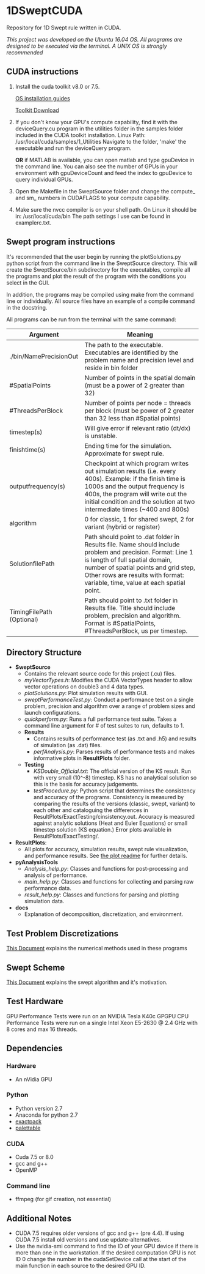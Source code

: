 # 1DSweptCUDA

Repository for 1D Swept rule written in CUDA.

*This project was developed on the Ubuntu 16.04 OS.  All programs are designed to be executed via the terminal.  A UNIX OS is strongly recommended*

## CUDA instructions

1. Install the cuda toolkit v8.0 or 7.5. 

    [OS installation guides](http://docs.nvidia.com/cuda/index.html#installation-guides) 
   
    [Toolkit Download](https://developer.nvidia.com/cuda-downloads)
    
2. If you don't know your GPU's compute capability, find it with the deviceQuery.cu program in the utilities folder in the samples folder included in the CUDA toolkit installation.
Linux Path: /usr/local/cuda/samples/1_Utilities
Navigate to the folder, 'make' the executable and run the deviceQuery program.

    __OR__ if MATLAB is available, you can open matlab and type gpuDevice in the command line.  You can also see the number of GPUs in your environment with gpuDeviceCount and feed the index to gpuDevice to query individual GPUs.

3. Open the Makefile in the SweptSource folder and change the compute_ and sm_ numbers in CUDAFLAGS to your compute capability.

4. Make sure the nvcc compiler is on your shell path.  On Linux it should be in: /usr/local/cuda/bin
The path settings I use can be found in examplerc.txt.

## Swept program instructions

It's recommended that the user begin by running the plotSolutions.py python script from the command line in the SweptSource directory.
This will create the SweptSource/bin subdirectory for the executables, compile all the programs and plot the result of the program with the conditions you select in the GUI.

In addition, the programs may be compiled using make from the command line or individually.
All source files have an example of a compile command in the docstring.

All programs can be run from the terminal with the same command:

| Argument  |  Meaning |
| --------- | -------- |
|./bin/NamePrecisionOut  |  The path to the executable.  Executables are identified by the problem name and precision level and reside in bin folder|
| #SpatialPoints | Number of points in the spatial domain (must be a power of 2 greater than 32)
| #ThreadsPerBlock | Number of points per node = threads per block (must be power of 2 greater than 32 less than #Spatial points)
| timestep(s) | Will give error if relevant ratio (dt/dx) is unstable.
| finishtime(s) | Ending time for the simulation.  Approximate for swept rule.
| outputfrequency(s) | Checkpoint at which program writes out simulation results (i.e. every 400s).  Example: if the finish time is 1000s and the output frequency is 400s, the program will write out the initial condition and the solution at two intermediate times (~400 and 800s)
| algorithm | 0 for classic, 1 for shared swept, 2 for variant (hybrid or register)
| SolutionfilePath | Path should point to .dat folder in Results file. Name should include problem and precision. Format: Line 1 is length of full spatial domain, number of spatial points and grid step, Other rows are results with format: variable, time, value at each spatial point.
| TimingFilePath (Optional) | Path should point to .txt folder in Results file. Title should include problem, precision and algorithm.  Format is #SpatialPoints, #ThreadsPerBlock, us per timestep.

## Directory Structure
* __SweptSource__
    * Contains the relevant source code for this project (.cu) files.  
    * _myVectorTypes.h_: Modifies the CUDA VectorTypes header to allow vector operations on double3 and 4 data types.
    * _plotSolutions.py_: Plot simulation results with GUI.
    * _sweptPerformanceTest.py_: Conduct a performance test on a single problem, precision and algorithm over a range of problem sizes and launch configurations.
    * _quickperform.py_: Runs a full performance test suite.  Takes a command line argument for # of test suites to run, defaults to 1.
    * __Results__ 
        * Contains results of performance test (as .txt and .h5) and results of simulation (as .dat) files. 
        * _perfAnalysis.py_: Parses results of performance tests and makes informative plots in __ResultPlots__ folder.
    * __Testing__ 
        * _KSDouble_Official.txt_: The official version of the KS result.  Run with very small (10^-8) timestep.  KS has no analytical solution so this is the basis for accuracy judgements.
        * _testProcedure.py_: Python script that determines the consistency and accuracy of the programs.  Consistency is measured by comparing the results of the versions (classic, swept, variant) to each other and cataloguing the differences in ResultPlots/ExactTesting/cinsistency.out.  Accuracy is measured against analytic solutions (Heat and Euler Equations) or small timestep solution (KS equation.)  Error plots available in ResultPlots/ExactTesting/.
* __ResultPlots__: 
    * All plots for accuracy, simulation results, swept rule visualization, and performance results.  See [the plot readme](ResultPlots/PlotREADME.md) for further details.
* __pyAnalysisTools__
    * _Analysis_help.py_: Classes and functions for post-processing and analysis of performance.
    * _main_help.py_: Classes and functions for collecting and parsing raw performance data.
    * _result_help.py_: Classes and functions for parsing and plotting simulation data.
* __docs__
    * Explanation of decomposition, discretization, and environment.

## Test Problem Discretizations
[This Document](docs/1_D_swept_equations.pdf) explains the numerical methods used in these programs

## Swept Scheme
[This Document](docs/Swept_1_D_Scheme_Description.pdf) explains the swept algorithm and it's motivation.

## Test Hardware
GPU Performance Tests were run on an NVIDIA Tesla K40c GPGPU
CPU Performance Tests were run on a single Intel Xeon E5-2630 @ 2.4 GHz with 8 cores and max 16 threads.

## Dependencies
### Hardware
* An nVidia GPU

### Python
* Python version 2.7
* Anaconda for python 2.7
* [exactpack](https://github.com/losalamos/ExactPack)
* [palettable](https://jiffyclub.github.io/palettable/#palette-interface)

### CUDA
* Cuda 7.5 or 8.0
* gcc and g++
* OpenMP

### Command line
* ffmpeg (for gif creation, not essential)

## Additional Notes
* CUDA 7.5 requires older versions of gcc and g++ (pre 4.4).  If using CUDA 7.5 install old versions and use update-alternatives.
* Use the nvidia-smi command to find the ID of your GPU device if there is more than one in the workstation.  If the desired computation GPU is not ID 0 change the number in the cudaSetDevice call at the start of the main function in each source to the desired GPU ID.
